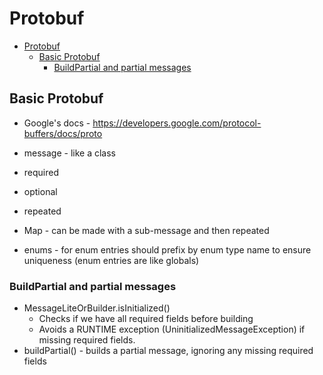 # Protobuf

- [Protobuf](#protobuf)
  - [Basic Protobuf](#basic-protobuf)
    - [BuildPartial and partial messages](#buildpartial-and-partial-messages)

## Basic Protobuf

- Google's docs - <https://developers.google.com/protocol-buffers/docs/proto>

- message - like a class
- required
- optional
- repeated
- Map - can be made with a sub-message and then repeated
- enums - for enum entries should prefix by enum type name to ensure uniqueness (enum entries are like globals)

### BuildPartial and partial messages

- MessageLiteOrBuilder.isInitialized()
  - Checks if we have all required fields before building
  - Avoids a RUNTIME exception (UninitializedMessageException) if missing required fields.
- buildPartial() - builds a partial message, ignoring any missing required fields
